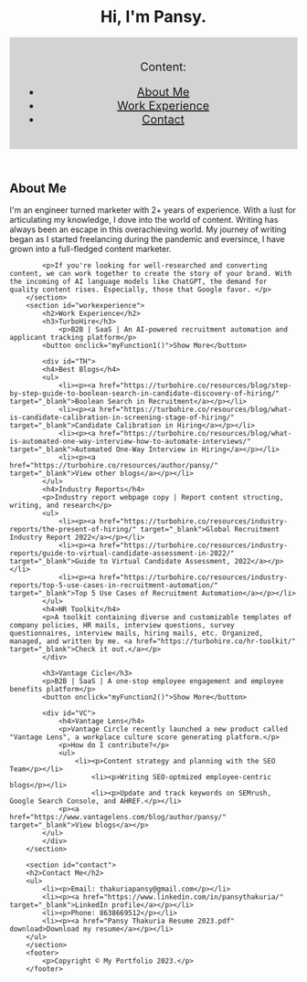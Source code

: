 <html>
<head>
	<title>Pansy's Portfolio</title>
	<meta name="viewport" content="width=device-width, initial-scale=1.0">
	<style>
		#TH {
 		width: 100%;
 		padding: 10px 20px;
  		text-align: left;
  		background-color: lightgrey;
  		margin-top: 20px;
		}
		#VC {
  		width: 100%;
  		padding: 10px 20px;
  		text-align: left;
  		background-color: lightgrey;
  		margin-top: 20px;
		}
		div.sticky {
  		position: -webkit-sticky;
  		position: sticky;
  		top: 0;
  		background-color: lightgrey;
  		padding: 20px;
  		font-size: 20px;
		}
	</style>
	<link rel="stylesheet" href="style.css">
</head>
<body>
	<header>
		<h1>Hi, I'm Pansy.</h1>
		<div class="sticky">
			<ul>
				<p>Content:</p>
				<li><a href="#about">About Me</a></li>
				<li><a href="#workexperience">Work Experience</a></li>
				<li><a href="#contact">Contact</a></li>
			</ul>
		</div>
	</header>
	<main>
		<section id="about">
			<h2>About Me</h2>
			<p>I'm an engineer turned marketer with 2+ years of experience. With a lust for articulating my knowledge, I dove into the world of content. Writing has always been an escape in this overachieving world. My journey of writing began as I started freelancing during the pandemic and eversince, I have grown into a full-fledged content marketer.</p>
			
			<p>If you're looking for well-researched and converting content, we can work together to create the story of your brand. With the incoming of AI language models like ChatGPT, the demand for quality content rises. Especially, those that Google favor. </p>
		</section>
		<section id="workexperience">
			<h2>Work Experience</h2>
			<h3>TurboHire</h3>
				<p>B2B | SaaS | An AI-powered recruitment automation and applicant tracking platform</p>
			<button onclick="myFunction1()">Show More</button>

			<div id="TH">
			<h4>Best Blogs</h4>
			<ul>
				<li><p><a href="https://turbohire.co/resources/blog/step-by-step-guide-to-boolean-search-in-candidate-discovery-of-hiring/" target="_blank">Boolean Search in Recruitment</a></p></li>
				<li><p><a href="https://turbohire.co/resources/blog/what-is-candidate-calibration-in-screening-stage-of-hiring/" target="_blank">Candidate Calibration in Hiring</a></p></li>
				<li><p><a href="https://turbohire.co/resources/blog/what-is-automated-one-way-interview-how-to-automate-interviews/" target="_blank">Automated One-Way Interview in Hiring</a></p></li>
				<li><p><a href="https://turbohire.co/resources/author/pansy/" target="_blank">View other blogs</a></p></li>
			</ul>
			<h4>Industry Reports</h4>
			<p>Industry report webpage copy | Report content structing, writing, and research</p>
			<ul>
				<li><p><a href="https://turbohire.co/resources/industry-reports/the-present-of-hiring/" target="_blank">Global Recruitment Industry Report 2022</a></p></li>
				<li><p><a href="https://turbohire.co/resources/industry-reports/guide-to-virtual-candidate-assessment-in-2022/" target="_blank">Guide to Virtual Candidate Assessment, 2022</a></p></li>
				<li><p><a href="https://turbohire.co/resources/industry-reports/top-5-use-cases-in-recruitment-automation/" target="_blank">Top 5 Use Cases of Recruitment Automation</a></p></li>
			</ul>
			<h4>HR Toolkit</h4>
			<p>A toolkit containing diverse and customizable templates of company policies, HR mails, interview questions, survey questionnaires, interview mails, hiring mails, etc. Organized, managed, and written by me. <a href="https://turbohire.co/hr-toolkit/" target="_blank">Check it out.</a></p>
			</div>	
			
        	<h3>Vantage Cicle</h3>
        	<p>B2B | SaaS | A one-stop employee engagement and employee benefits platform</p>
       	 	<button onclick="myFunction2()">Show More</button>

			<div id="VC">
        		<h4>Vantage Lens</h4>
        		<p>Vantage Circle recently launched a new product called "Vantage Lens", a workplace culture score generating platform.</p>
        		<p>How do I contribute?</p>
        		<ul>
        			<li><p>Content strategy and planning with the SEO Team</p></li>
            			<li><p>Writing SEO-optmized employee-centric blogs</p></li>
            			<li><p>Update and track keywords on SEMrush, Google Search Console, and AHREF.</p></li>
				<p><a href="https://www.vantagelens.com/blog/author/pansy/" target="_blank">View blogs</a></p>
			</ul>
			</div>
		</section>
		
		<section id="contact">
		<h2>Contact Me</h2>
		<ul>
			<li><p>Email: thakuriapansy@gmail.com</p></li>
			<li><p><a href="https://www.linkedin.com/in/pansythakuria/" target="_blank">LinkedIn profile</a></p></li>
			<li><p>Phone: 8638669512</p></li>
			<li><p><a href="Pansy Thakuria Resume 2023.pdf" download>Download my resume</a></p></li>
		</ul>
		</section>
		<footer>
			<p>Copyright © My Portfolio 2023.</p>
		</footer>
<script>
function myFunction1() {
  var x = document.getElementById("TH");
  if (x.style.display === "none") {
    x.style.display = "block";
  } else {
    x.style.display = "none";
  }
}
function myFunction2() {
  var y = document.getElementById("VC");
  if (y.style.display === "none") {
    y.style.display = "block";
  } else {
    y.style.display = "none";
  }
}
</script>
</main>
</body>
</html>
